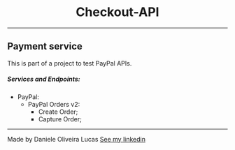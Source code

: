 <h1 align="center">Checkout-API
</h1>

---
## Payment service

This is part of a project to test PayPal APIs.


##### Services and Endpoints:

 - PayPal:
    - PayPal Orders v2:
      - Create Order;
      - Capture Order;



---



Made by Daniele Oliveira Lucas [See my linkedin](https://www.linkedin.com/in/daniele-oliveira-lucas-8a685683/)